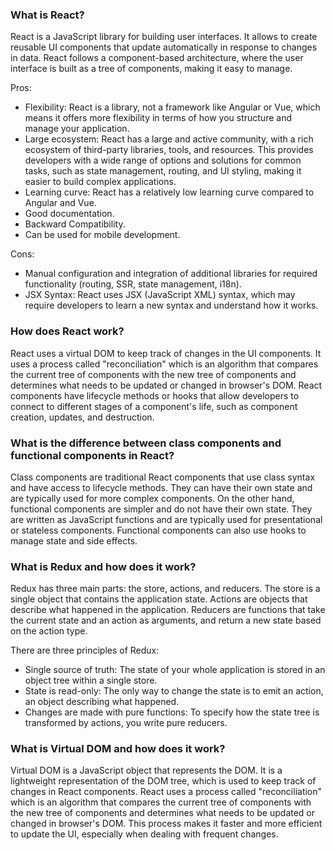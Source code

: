 ### What is React?
React is a JavaScript library for building user interfaces. It allows to create reusable UI components that update automatically in response to changes in data. React follows a component-based architecture, where the user interface is built as a tree of components, making it easy to manage.

Pros:
* Flexibility: React is a library, not a framework like Angular or Vue, which means it offers more flexibility in terms of how you structure and manage your application.
* Large ecosystem: React has a large and active community, with a rich ecosystem of third-party libraries, tools, and resources. This provides developers with a wide range of options and solutions for common tasks, such as state management, routing, and UI styling, making it easier to build complex applications.
* Learning curve: React has a relatively low learning curve compared to Angular and Vue.
* Good documentation.
* Backward Compatibility.
* Can be used for mobile development.

Cons:
* Manual configuration and integration of additional libraries for required functionality (routing, SSR, state management, i18n).
* JSX Syntax: React uses JSX (JavaScript XML) syntax, which may require developers to learn a new syntax and understand how it works.

### How does React work?
React uses a virtual DOM to keep track of changes in the UI components. It uses a process called "reconciliation" which is an algorithm that compares the current tree of components with the new tree of components and determines what needs to be updated or changed in browser's DOM. React components have lifecycle methods or hooks that allow developers to connect to different stages of a component's life, such as component creation, updates, and destruction.

### What is the difference between class components and functional components in React?
Class components are traditional React components that use class syntax and have access to lifecycle methods. They can have their own state and are typically used for more complex components. On the other hand, functional components are simpler and do not have their own state. They are written as JavaScript functions and are typically used for presentational or stateless components. Functional components can also use hooks to manage state and side effects.

### What is Redux and how does it work?
Redux has three main parts: the store, actions, and reducers. The store is a single object that contains the application state. Actions are objects that describe what happened in the application. Reducers are functions that take the current state and an action as arguments, and return a new state based on the action type.

There are three principles of Redux:
* Single source of truth: The state of your whole application is stored in an object tree within a single store.
* State is read-only: The only way to change the state is to emit an action, an object describing what happened.
* Changes are made with pure functions: To specify how the state tree is transformed by actions, you write pure reducers.

### What is Virtual DOM and how does it work?
Virtual DOM is a JavaScript object that represents the DOM. It is a lightweight representation of the DOM tree, which is used to keep track of changes in React components. React uses a process called "reconciliation" which is an algorithm that compares the current tree of components with the new tree of components and determines what needs to be updated or changed in browser's DOM. This process makes it faster and more efficient to update the UI, especially when dealing with frequent changes.
